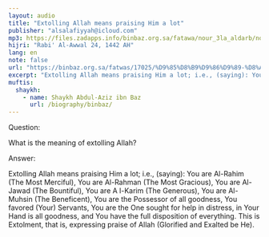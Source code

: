 ```yaml
---
layout: audio
title: "Extolling Allah means praising Him a lot"
publisher: "alsalafiyyah@icloud.com"
mp3: https://files.zadapps.info/binbaz.org.sa/fatawa/nour_3la_aldarb/nour_849/nour_84912.mp3
hijri: "Rabi' Al-Awwal 24, 1442 AH"
lang: en
note: false
url: "https://binbaz.org.sa/fatwas/17025/%D9%85%D8%B9%D9%86%D9%89-%D8%A7%D9%84%D8%AA%D9%85%D8%AC%D9%8A%D8%AF-%D9%84%D9%84%D9%87"
excerpt: "Extolling Allah means praising Him a lot; i.e., (saying): You are Al-Rahim (The Most Merciful), You are Al-Rahman (The Most Gracious), You are Al-Jawad (The Bountiful), You are A l-Karim (The Generous), You are Al-Muhsin (The Beneficent)"
muftis:
  shaykh: 
    - name: Shaykh Abdul-Aziz ibn Baz
      url: /biography/binbaz/
---
```


Question:

What is the meaning of extolling Allah? 

Answer:

Extolling Allah means praising Him a lot; i.e., (saying): You are Al-Rahim (The Most Merciful), You are Al-Rahman (The Most Gracious), You are Al-Jawad (The Bountiful), You are A l-Karim (The Generous), You are Al-Muhsin (The Beneficent), You are the Possessor of all goodness, You favored (Your) Servants, You are the One sought for help in distress, in Your Hand is all goodness, and You have the full disposition of everything. This is Extolment, that is, expressing praise of Allah (Glorified and Exalted be He).
